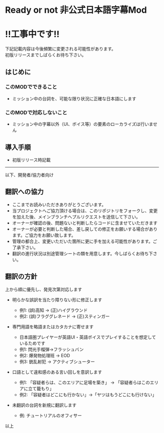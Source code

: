 # Ready or not 非公式日本語字幕Mod

# !!工事中です!!

下記記載内容は今後頻繁に変更される可能性があります。  
初版リリースまでしばらくお待ち下さい。

## はじめに
### このMODでできること
- ミッション中の台詞を、可能な限り状況に正確な日本語にします

### このMODで対応しないこと
- ミッション中の字幕以外（UI、ボイス等）の要素のローカライズは行いません

## 導入手順

- 初版リリース時記載

---

以下、開発者/協力者向け


## 翻訳への協力

- ここまでお読みいただきありがとうございます。
- 当プロジェクトへご協力頂ける場合は、このリポジトリをフォークし、変更を加えた後、メインブランチへプルリクエストを送信して下さい。
- オーナーが確認の後、問題ないと判断したらコードに含ませていただきます
- オーナーが必要と判断した場合、差し戻しての修正をお願いする場合があります。ご協力をお願い致します。
- 管理の都合上、変更いただいた箇所に更に手を加える可能性があります。ご了承下さい。
- 翻訳の進行状況は別途管理シートの類を用意します。今しばらくお待ち下さい。

## 翻訳の方針

上から順に優先し、発見次第対応します

- 明らかな誤訳を当たり障りない形に修正します
  - 例1: (誤)高知 → (正)ハイグラウンド
  - 例2: (誤)フラググレネード → (正)スティンガー

- 専門用語を略語またはカタカナに寄せます
  - 日本語圏プレイヤーが英語UI・英語ボイスでプレイすることを想定しているためです
  - 例1: 閃光手榴弾→フラッシュバン
  - 例2: 爆発物処理班 → EOD
  - 例3: 銃乱射犯 → アクティブシューター

- 口語として違和感のある言い回しを意訳します
  - 例1: 「容疑者らは、このエリアに足場を築き」 → 「容疑者らはこのエリアに立て籠もり」
  - 例2: 「容疑者はどこにも行かない」→「ヤツはもうどこにも行けない」

- 未翻訳の台詞を新規に翻訳します
  - 例: チュートリアルのオフィサー

以上